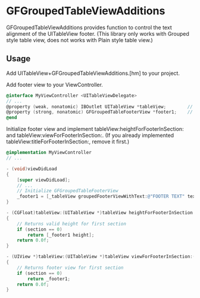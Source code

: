GFGroupedTableViewAdditions
===========================

GFGroupedTableViewAdditions provides function to control the text alignment of the UITableView footer.
(This library only works with Grouped style table view, does not works with Plain style table view.)

Usage
-----

Add UITableView+GFGroupedTableViewAdditions.[hm] to your project.

Add footer view to your ViewController.

```objective-c
@interface MyViewController <UITableViewDelegate>
// ...
@property (weak, nonatomic) IBOutlet UITableView *tableView;        // From NIB
@property (strong, nonatomic) GFGroupedTableFooterView *footer1;    // Footer for first section
@end
```

Initialize footer view and implement tableView:heightForFooterInSection: and tableView:viewForFooterInSection:. (If you already implemented tableView:titleForFooterInSection:, remove it first.)

```objective-c
@implementation MyViewController
// ...

- (void)viewDidLoad
{
    [super viewDidLoad];
    // ...
    // Initialize GFGroupedTableFooterView
    _footer1 = [_tableView groupedFooterViewWithText:@"FOOTER TEXT" textAlignment:UITextAlignmentLeft];
}

- (CGFloat)tableView:(UITableView *)tableView heightForFooterInSection:(NSInteger)section
{
    // Returns valid height for first section
    if (section == 0)
        return [_footer1 height];
    return 0.0f;
}

- (UIView *)tableView:(UITableView *)tableView viewForFooterInSection:(NSInteger)section
{
    // Returns footer view for first section
    if (section == 0)
        return _footer1;
    return 0.0f;
}
```
